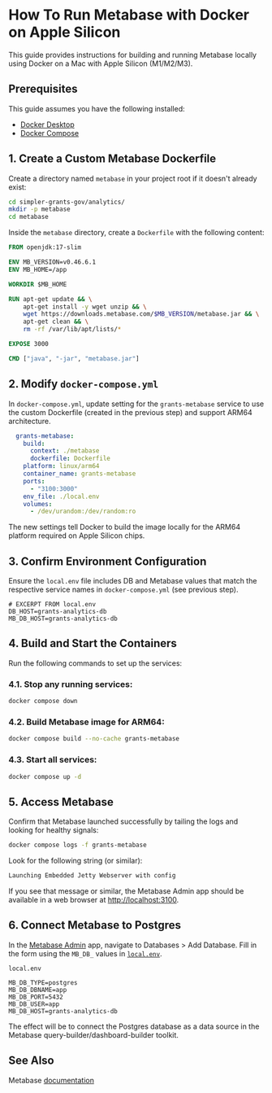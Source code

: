 # How To Run Metabase with Docker on Apple Silicon

This guide provides instructions for building and running Metabase locally 
using Docker on a Mac with Apple Silicon (M1/M2/M3). 

## Prerequisites

This guide assumes you have the following installed:

- [Docker Desktop](https://www.docker.com/products/docker-desktop/)
- [Docker Compose](https://docs.docker.com/compose/install/)

## 1. Create a Custom Metabase Dockerfile

Create a directory named `metabase` in your project root if it doesn't already 
exist:

```bash
cd simpler-grants-gov/analytics/
mkdir -p metabase
cd metabase
```

Inside the `metabase` directory, create a `Dockerfile` with the following 
content:

```Dockerfile
FROM openjdk:17-slim

ENV MB_VERSION=v0.46.6.1
ENV MB_HOME=/app

WORKDIR $MB_HOME

RUN apt-get update && \
    apt-get install -y wget unzip && \
    wget https://downloads.metabase.com/$MB_VERSION/metabase.jar && \
    apt-get clean && \
    rm -rf /var/lib/apt/lists/*

EXPOSE 3000

CMD ["java", "-jar", "metabase.jar"]
```

## 2. Modify `docker-compose.yml`

In `docker-compose.yml`, update setting for the `grants-metabase` service 
to use the custom Dockerfile (created in the previous step) and support 
ARM64 architecture.

```yaml
  grants-metabase:
    build:
      context: ./metabase
      dockerfile: Dockerfile
    platform: linux/arm64
    container_name: grants-metabase
    ports:
      - "3100:3000"
    env_file: ./local.env
    volumes:
      - /dev/urandom:/dev/random:ro
```

The new settings tell Docker to build the image locally for the ARM64 
platform required on Apple Silicon chips.

## 3. Confirm Environment Configuration

Ensure the `local.env` file includes DB and Metabase values that match 
the respective service names in `docker-compose.yml` (see previous step). 

```env
# EXCERPT FROM local.env
DB_HOST=grants-analytics-db
MB_DB_HOST=grants-analytics-db
```

## 4. Build and Start the Containers

Run the following commands to set up the services:

### 4.1. Stop any running services:

```bash
docker compose down
```

### 4.2. Build Metabase image for ARM64:

```bash
docker compose build --no-cache grants-metabase
```

### 4.3. Start all services:

```bash
docker compose up -d
```

## 5. Access Metabase

Confirm that Metabase launched successfully by tailing the logs and looking 
for healthy signals:

```bash
docker compose logs -f grants-metabase
```

Look for the following string (or similar):
```bash
Launching Embedded Jetty Webserver with config
```

If you see that message or similar, the Metabase Admin app should be available
in a web browser at [http://localhost:3100](http://localhost:3100).

## 6. Connect Metabase to Postgres 

In the 
[Metabase Admin](http://localhost:3100) app, navigate to Databases > Add Database. 
Fill in the form using the `MB_DB_` values in [`local.env`](../../analytics/local.env).

`local.env`
```
MB_DB_TYPE=postgres
MB_DB_DBNAME=app
MB_DB_PORT=5432
MB_DB_USER=app
MB_DB_HOST=grants-analytics-db
```

The effect will be to connect the Postgres database as a data source in the Metabase 
query-builder/dashboard-builder toolkit.

## See Also

Metabase [documentation](https://www.metabase.com/docs/latest/databases/connecting)
